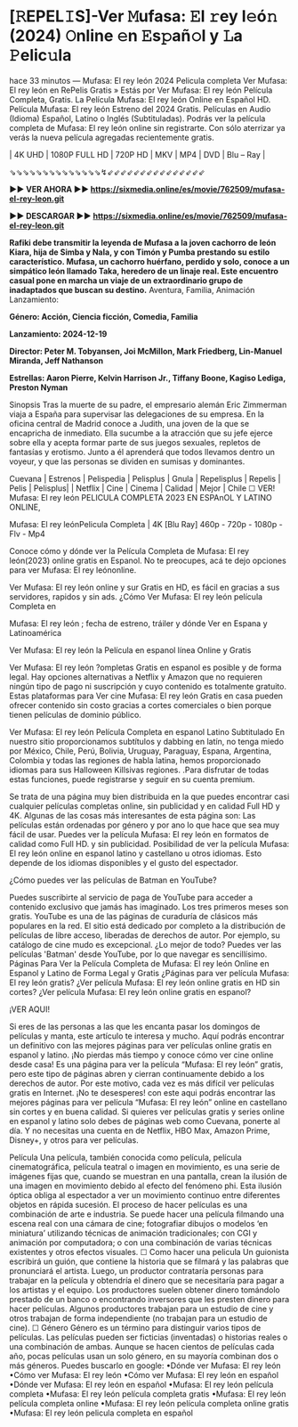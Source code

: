 # [𝚁EPEL𝙸S]-Ver 𝙼ufasa: 𝙴l 𝚛ey l𝚎ó𝚗 (2024) 𝙾nline 𝚎n 𝙴s𝚙añ𝚘l y 𝙻a 𝙿elic𝚞la 

hace 33 minutos — Mufasa: El rey león 2024 Pelicula completa Ver Mufasa: El rey león en RePelis Gratis » Estás por Ver Mufasa: El rey león Película Completa, Gratis. La Película Mufasa: El rey león Online en Español HD. Película Mufasa: El rey león Estreno del 2024 Gratis. Películas en Audio (Idioma) Español, Latino o Inglés (Subtituladas). Podrás ver la película completa de Mufasa: El rey león online sin registrarte. Con sólo aterrizar ya verás la nueva película agregadas recientemente gratis. 

| 4K UHD | 1080P FULL HD | 720P HD | MKV | MP4 | DVD | Blu – Ray | 

⇘⇘⇘⇘⇘⇘⇘⇘⇘⇘⇘⇘⇘⇘↯⇙⇙⇙⇙⇙⇙⇙⇙⇙⇙⇙⇙⇙⇙⇙

**►► VER AHORA ►► https://sixmedia.online/es/movie/762509/mufasa-el-rey-leon.git**

**►► DESCARGAR ►► https://sixmedia.online/es/movie/762509/mufasa-el-rey-leon.git**

**Rafiki debe transmitir la leyenda de Mufasa a la joven cachorro de león Kiara, hija de Simba y Nala, y con Timón y Pumba prestando su estilo característico. Mufasa, un cachorro huérfano, perdido y solo, conoce a un simpático león llamado Taka, heredero de un linaje real. Este encuentro casual pone en marcha un viaje de un extraordinario grupo de inadaptados que buscan su destino.**
Aventura, Familia, Animación
Lanzamiento:

**Género: Acción, Ciencia ficción, Comedia, Familia**

**Lanzamiento: 2024-12-19**

**Director: Peter M. Tobyansen, Joi McMillon, Mark Friedberg, Lin-Manuel Miranda, Jeff Nathanson**

**Estrellas: Aaron Pierre, Kelvin Harrison Jr., Tiffany Boone, Kagiso Lediga, Preston Nyman**


Sinopsis Tras la muerte de su padre, el empresario alemán Eric Zimmerman viaja a España para supervisar las delegaciones de su empresa. En la oficina central de Madrid conoce a Judith, una joven de la que se encapricha de inmediato. Ella sucumbe a la atracción que su jefe ejerce sobre ella y acepta formar parte de sus juegos sexuales, repletos de fantasías y erotismo. Junto a él aprenderá que todos llevamos dentro un voyeur, y que las personas se dividen en sumisas y dominantes. 

Cuevana | Estrenos | Pelispedia | Pelisplus | Gnula | Repelisplus | Repelis | Pelis | Pelisplus| | Netflix | Cine | Cinema | Calidad | Mejor | Chile ☐ 
VER! Mufasa: El rey león PELICULA COMPLETA 2023 EN ESPAnOL Y LATINO ONLINE,

Mufasa: El rey leónPelicula Completa | 4K [Blu Ray] 460p - 720p - 1080p - Flv - Mp4

Conoce cómo y dónde ver la Película Completa de Mufasa: El rey león(2023) online gratis en Espanol. No te preocupes, acá te dejo opciones para ver Mufasa: El rey leónonline.

Ver Mufasa: El rey león online y sur Gratis en HD, es fácil en gracias a sus servidores, rapidos y sin ads. ¿Cómo Ver Mufasa: El rey león película Completa en

Mufasa: El rey león ; fecha de estreno, tráiler y dónde Ver en Espana y Latinoamérica

Ver Mufasa: El rey león la Película en espanol línea Online y Gratis

Ver Mufasa: El rey león ?ompletas Gratis en espanol es posible y de forma legal. Hay opciones alternativas a Netflix y Amazon que no requieren ningún tipo de pago ni suscripción y cuyo contenido es totalmente gratuito. Estas plataformas para Ver cine Mufasa: El rey león Gratis en casa pueden ofrecer contenido sin costo gracias a cortes comerciales o bien porque tienen películas de dominio público.

Ver Mufasa: El rey león Película Completa en espanol Latino Subtitulado En nuestro sitio proporcionamos subtítulos y dabbing en latín, no tenga miedo por México, Chile, Perú, Bolivia, Uruguay, Paraguay, Espana, Argentina, Colombia y todas las regiones de habla latina, hemos proporcionado idiomas para sus Halloween Killsivas regiones. .Para disfrutar de todas estas funciones, puede registrarse y seguir en su cuenta premium.

Se trata de una página muy bien distribuida en la que puedes encontrar casi cualquier películas completas online, sin publicidad y en calidad Full HD y 4K.
Algunas de las cosas más interesantes de esta página son:
Las películas están ordenadas por género y por ano lo que hace que sea muy fácil de usar.
Puedes ver la película Mufasa: El rey león en formatos de calidad como Full HD. y sin publicidad.
Posibilidad de ver la película Mufasa: El rey león online en espanol latino y castellano u otros idiomas. Esto depende de los idiomas disponibles y el gusto del espectador.

¿Cómo puedes ver las películas de Batman en YouTube?

Puedes suscribirte al servicio de paga de YouTube para acceder a contenido exclusivo que jamás has imaginado. Los tres primeros meses son gratis.
YouTube es una de las páginas de curaduría de clásicos más populares en la red. El sitio está dedicado por completo a la distribución de películas de libre acceso, liberadas de derechos de autor.
Por ejemplo, su catálogo de cine mudo es excepcional. ¿Lo mejor de todo? Puedes ver las películas 'Batman' desde YouTube, por lo que navegar es sencillísimo.
Páginas Para Ver la Película Completa de Mufasa: El rey león Online en Espanol y Latino de Forma Legal y Gratis
¿Páginas para ver película Mufasa: El rey león gratis? ¿Ver película Mufasa: El rey león online gratis en HD sin cortes? ¿Ver película Mufasa: El rey león online gratis en espanol?

¡VER AQUI!

Si eres de las personas a las que les encanta pasar los domingos de películas y manta, este artículo te interesa y mucho.
Aquí podrás encontrar un definitivo con las mejores páginas para ver películas online gratis en espanol y latino.
¡No pierdas más tiempo y conoce cómo ver cine online desde casa!
Es una página para ver la película “Mufasa: El rey león” gratis, pero este tipo de páginas abren y cierran continuamente debido a los derechos de autor. Por este motivo, cada vez es más difícil ver películas gratis en Internet.
¡No te desesperes! con este aqui podrás encontrar las mejores páginas para ver película “Mufasa: El rey león” online en castellano sin cortes y en buena calidad.
Si quieres ver películas gratis y series online en espanol y latino solo debes de páginas web como Cuevana, ponerte al día. Y no necesitas una cuenta en de Netflix, HBO Max, Amazon Prime, Disney+, y otros para ver películas.

Película Una película, también conocida como película, película cinematográfica, película teatral o imagen en movimiento, es una serie de imágenes fijas que, cuando se muestran en una pantalla, crean la ilusión de una imagen en movimiento debido al efecto del fenómeno phi. Esta ilusión óptica obliga al espectador a ver un movimiento continuo entre diferentes objetos en rápida sucesión. El proceso de hacer películas es una combinación de arte e industria. Se puede hacer una película filmando una escena real con una cámara de cine; fotografiar dibujos o modelos ‘en miniatura’ utilizando técnicas de animación tradicionales; con CGI y animación por computadora; o con una combinación de varias técnicas existentes y otros efectos visuales. ☐ Como hacer una pelicula Un guionista escribirá un guión, que contiene la historia que se filmará y las palabras que pronunciará el artista. Luego, un productor contrataría personas para trabajar en la película y obtendría el dinero que se necesitaría para pagar a los artistas y el equipo. Los productores suelen obtener dinero tomándolo prestado de un banco o encontrando inversores que les presten dinero para hacer películas. Algunos productores trabajan para un estudio de cine y otros trabajan de forma independiente (no trabajan para un estudio de cine). ☐ Género Género es un término para distinguir varios tipos de películas. Las películas pueden ser ficticias (inventadas) o historias reales o una combinación de ambas. Aunque se hacen cientos de películas cada año, pocas películas usan un solo género, en su mayoría combinan dos o más géneros. Puedes buscarlo en google: •Dónde ver Mufasa: El rey león •Cómo ver Mufasa: El rey león •Cómo ver Mufasa: El rey león en español •Dónde ver Mufasa: El rey león en español •Mufasa: El rey león película completa •Mufasa: El rey león película completa gratis •Mufasa: El rey león película completa online •Mufasa: El rey león película completa online gratis •Mufasa: El rey león pelicula completa en español
